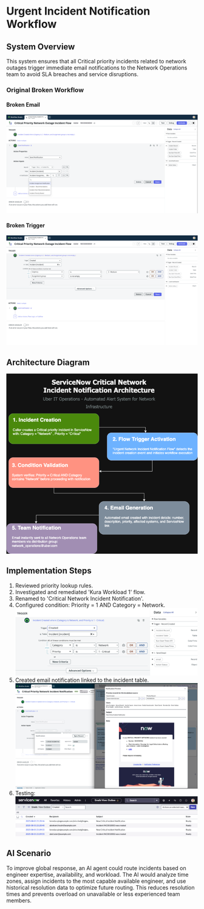 # Urgent Incident Notification Workflow

## System Overview 

This system ensures that all Critical priority incidents related to network outages trigger immediate email notifications to the Network Operations team to avoid SLA breaches and service disruptions.

### Original Broken Workflow
#### Broken Email 
![Trigger](https://github.com/CodeWithLuwam/service-now-urgent-incident-notification-workflow/blob/main/Images/og%20Kura%20WL1%20Flow%20-%20Action.png?raw=true)
#### Broken Trigger
![Action](https://github.com/CodeWithLuwam/service-now-urgent-incident-notification-workflow/blob/main/Images/og%20Kura%20WL1%20Flow%20-%20Trigger.png?raw=true)

## Architecture Diagram
![Workflow Diagram](https://github.com/CodeWithLuwam/service-now-urgent-incident-notification-workflow/blob/main/Images/UrgentNetworkIncidentNotification.drawio.png?raw=true)

## Implementation Steps
1. Reviewed priority lookup rules.
2. Investigated and remediated 'Kura Workload 1' flow.
3. Renamed to 'Critical Network Incident Notification'.
4. Configured condition: Priority = 1 AND Category = Network.
 ![](https://github.com/CodeWithLuwam/service-now-urgent-incident-notification-workflow/blob/main/Images/Conditions.png?raw=true)
5. Created email notification linked to the incident table.
   ![](https://github.com/CodeWithLuwam/service-now-urgent-incident-notification-workflow/blob/main/Images/Notification%20Email.png?raw=true)
6. Testing:
   ![](https://github.com/CodeWithLuwam/service-now-urgent-incident-notification-workflow/blob/main/Images/Email%20Outbox.png?raw=true)
  

## AI Scenario
To improve global response, an AI agent could route incidents based on engineer expertise, availability, and workload. The AI would analyze time zones, assign incidents to the most capable available engineer, and use historical resolution data to optimize future routing. This reduces resolution times and prevents overload on unavailable or less experienced team members.



